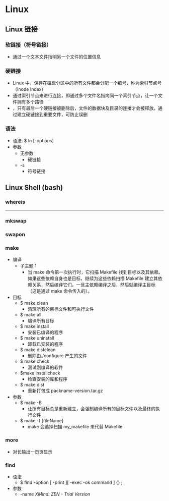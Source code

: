 # Linux

## Linux 链接

### 软链接（符号链接）

- 通过一个文本文件指明另一个文件的位置信息

### 硬链接

- Linux 中，保存在磁盘分区中的所有文件都会分配一个编号，称为索引节点号（Inode Index）
- 通过索引节点来进行连接，即通过多个文件名指向同一个索引节点，让一个文件拥有多个路径
- ，只有最后一个硬链接被删除后，文件的数据块及目录的连接才会被释放。通过建立硬链接到重要文件，可防止误删

### 语法

- 语法: \$ ln [-options] <file1> <file2>
- 参数
  - 无参数
    - 硬链接
  - -s
    - 符号链接

## Linux Shell (bash)

### whereis

---

### mkswap

### swapon

### make

- 编译
  - 子主题 1
    - 当 make 命令第一次执行时，它扫描 Makefile 找到目标以及其依赖。如果这些依赖自身也是目标，继续为这些依赖扫描 Makefile 建立其依赖关系，然后编译它们。一旦主依赖编译之后，然后就编译主目标（这是通过 make 命令传入的）。
- 目标
  - \$ make clean
    - 清理所有的目标文件和可执行文件
  - \$ make all
    - 编译所有目标
  - \$ make install
    - 安装已编译的程序
  - \$ make uninstall
    - 卸载已安装的程序
  - \$ make distclean
    - 删除由./configure 产生的文件
  - \$ make check
    - 测试刚编译的软件
  - \$make installcheck
    - 检查安装的库和程序
  - \$ make dist
    - 重新打包成 packname-version.tar.gz
- 参数
  - \$ make -B
    - 让所有目标总是重新建立，会强制编译所有的目标文件以及最终的执行文件
  - \$ make -f [fileName]
    - make 会选择扫描 my_makefile 来代替 Makefile

### more

- 对长输出一页页显示

### find

- 语法
  - \$ find <path> -option [ -print ][ -exec -ok command ] {} \;
- 参数
  - -name
    _XMind: ZEN - Trial Version_
